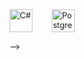 <!--<p align="left">
  <img src="https://cdn.jsdelivr.net/gh/devicons/devicon/icons/html5/html5-original.svg" width="40" style="margin-right:30px;" alt="HTML"/>
  
  <img src="https://cdn.jsdelivr.net/gh/devicons/devicon/icons/css3/css3-original.svg" width="40" style="margin-right:30px;" alt="CSS"/>
  <img src="https://cdn.jsdelivr.net/gh/devicons/devicon/icons/javascript/javascript-original.svg" width="40" style="margin-right:30px;" alt="JavaScript"/>
  <img src="https://cdn.jsdelivr.net/gh/devicons/devicon/icons/typescript/typescript-original.svg" width="40" style="margin-right:30px;" alt="TypeScript"/>
  <img src="https://upload.wikimedia.org/wikipedia/commons/d/d5/Tailwind_CSS_Logo.svg" width="40" style="margin-right:30px; margin-bottom:20px;" alt="Tailwind CSS"/>
<!-- <img src="https://cdn.jsdelivr.net/gh/devicons/devicon/icons/react/react-original.svg" width="40" style="margin-right:30px;" alt="React"/>
  <img src="https://cdn.jsdelivr.net/gh/devicons/devicon/icons/nextjs/nextjs-original.svg" width="40" style="margin-right:30px;" alt="Next.js"/>
  <img src="https://cdn.jsdelivr.net/gh/devicons/devicon/icons/nodejs/nodejs-original.svg" width="40" style="margin-right:30px;" alt="Node.js"/>
  <img src="https://cdn.jsdelivr.net/gh/devicons/devicon/icons/express/express-original.svg" width="40" style="margin-right:30px;" alt="Express.js"/>
  -->
  <img src="https://cdn.jsdelivr.net/gh/devicons/devicon/icons/csharp/csharp-original.svg" width="40" style="margin-right:30px;" alt="C#"/>
  <!--<img src="https://cdn.jsdelivr.net/gh/devicons/devicon/icons/dot-net/dot-net-original.svg" width="40" style="margin-right:30px;" alt=".NET"/>-->
  <img src="https://cdn.jsdelivr.net/gh/devicons/devicon/icons/postgresql/postgresql-original.svg" width="40" style="margin-right:30px;" alt="PostgreSQL"/>
</p>
-->
